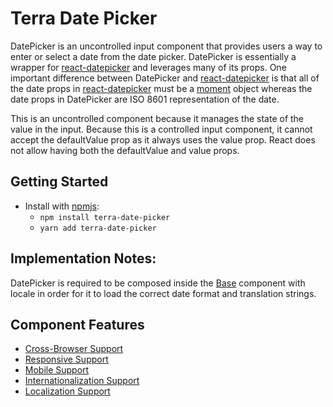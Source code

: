 # Terra Date Picker

DatePicker is an uncontrolled input component that provides users a way to enter or select a date from the date picker. DatePicker is essentially a wrapper for [react-datepicker][1] and leverages many of its props. One important difference between DatePicker and [react-datepicker][1] is that all of the date props in [react-datepicker][1] must be a [moment][2] object whereas the date props in DatePicker are ISO 8601 representation of the date.

This is an uncontrolled component because it manages the state of the value in the input. Because this is a controlled input component, it cannot accept the defaultValue prop as it always uses the value prop. React does not allow having both the defaultValue and value props.

## Getting Started

- Install with [npmjs](https://www.npmjs.com):
  - `npm install terra-date-picker`
  - `yarn add terra-date-picker`


## Implementation Notes:
DatePicker is required to be composed inside the [Base][3] component with locale in order for it to load the correct date format and translation strings.

[1]: https://github.com/Hacker0x01/react-datepicker
[2]: http://momentjs.com/docs/
[3]: https://github.com/cerner/terra-core/tree/master/packages/terra-base/docs

## Component Features
* [Cross-Browser Support](https://github.com/cerner/terra-ui/blob/master/src/terra-dev-site/contributing/ComponentStandards.e.contributing.md#cross-browser-support)
* [Responsive Support](https://github.com/cerner/terra-ui/blob/master/src/terra-dev-site/contributing/ComponentStandards.e.contributing.md#responsive-support)
* [Mobile Support](https://github.com/cerner/terra-ui/blob/master/src/terra-dev-site/contributing/ComponentStandards.e.contributing.md#mobile-support)
* [Internationalization Support](https://github.com/cerner/terra-ui/blob/master/src/terra-dev-site/contributing/ComponentStandards.e.contributing.md#internationalization-i18n-support)
* [Localization Support](https://github.com/cerner/terra-ui/blob/master/src/terra-dev-site/contributing/ComponentStandards.e.contributing.md#internationalization-i18n-support)
